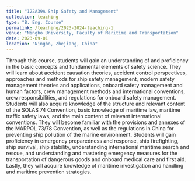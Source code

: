 ```yaml
---
title: "122A39A Ship Safety and Management"
collection: teaching
type: "B. Eng. Course"
permalink: /teaching/2023-2024-teaching-1
venue: "Ningbo University, Faculty of Maritime and Transportation"
date: 2023-09-01
location: "Ningbo, Zhejiang, China"
---
```

Through this course, students will gain an understanding of and proficiency in the basic concepts and fundamental elements of safety science. They will learn about accident causation theories, accident control perspectives, approaches and methods for ship safety management, modern safety management theories and applications, onboard safety management and human factors, crew management methods and international conventions, crew responsibilities, and regulations for onboard safety management. Students will also acquire knowledge of the structure and relevant content of the SOLAS 74 Convention, basic knowledge of maritime law, maritime traffic safety laws, and the main content of relevant international conventions. They will become familiar with the provisions and annexes of the MARPOL 73/78 Convention, as well as the regulations in China for preventing ship pollution of the marine environment. Students will gain proficiency in emergency preparedness and response, ship firefighting, ship survival, ship stability, understanding international maritime search and rescue, and understanding and mastering emergency measures for the transportation of dangerous goods and onboard medical care and first aid. Lastly, they will acquire knowledge of maritime investigation and handling and maritime prevention strategies.

